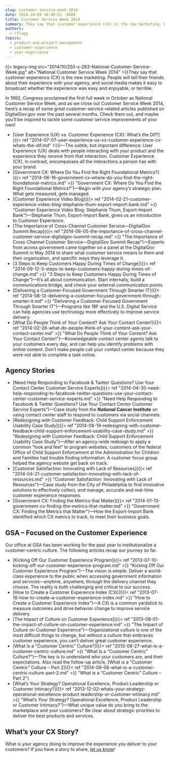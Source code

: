 ```yaml
---
slug: customer-service-week-2014
date: 2014-10-09 10:00:53 -0400
title: Customer Service Week 2014
summary: They say that customer experience (CX) is the new marketing. People will tell their friends about their experience with your agency, and social media makes it easy to broadcast whether the experience was easy and enjoyable, or terrible. In 1992, Congress proclaimed the first full week in
authors:
  - rflagg
topics:
  - product-and-project-management
  - customer-experience
  - user-experience
---
```


{{< legacy-img src="2014/10/250-x-283-National-Customer-Service-Week.jpg" alt="National Customer Service Week 2014" >}}They say that customer experience (CX) is the new marketing. People will tell their friends about their experience with your agency, and social media makes it easy to broadcast whether the experience was easy and enjoyable, or terrible.

In 1992, Congress proclaimed the first full week in October as National Customer Service Week, and as we close out Customer Service Week 2014, here’s a recap of some great customer-service-related articles published on DigitalGov.gov over the past several months. Check them out, and maybe you&#8217;ll be inspired to tackle some customer service improvements of your own!

  * [User Experience (UX) vs. Customer Experience (CX): What’s the Dif?]({{< ref "2014-07-07-user-experience-ux-vs-customer-experience-cx-whats-the-dif.md" >}})—The subtle, but important difference: User Experience (UX) deals with people interacting with your product and the experience they receive from that interaction. Customer Experience (CX), in contrast, encompasses all the interactions a person has with your brand.
  * [Government CX: Where Do You Find the Right Foundational Metrics?]({{< ref "2014-06-16-government-cx-where-do-you-find-the-right-foundational-metrics.md" >}} "Government CX:  Where Do You Find the Right Foundational Metrics?")—Begin with your agency’s strategic plan. What gets measured, gets managed.
  * [Customer Experience Video Blog]({{< ref "2014-02-21-customer-experience-video-blog-stephanie-thum-export-import-bank.md" >}} "Customer Experience Video Blog: Stephanie Thum, Export-Import Bank")—Stephanie Thum, Export-Import Bank, gives us an introduction to Customer Experience.
  * [The Importance of Cross-Channel Customer Service—DigitalGov Summit Recap]({{< ref "2014-06-05-the-importance-of-cross-channel-customer-service-digitalgov-summit-recap.md" >}} "The Importance of Cross-Channel Customer Service—DigitalGov Summit Recap")—Experts from across government came together on a panel at the DigitalGov Summit in May 2014 to share what customer service means to them and their organization, and specific ways they leverage it.
  * [3 Steps to Keep Customers Happy During Times of Change]({{< ref "2014-09-12-3-steps-to-keep-customers-happy-during-times-of-change.md" >}} "3 Steps to Keep Customers Happy During Times of Change")—It’s all about communication. Start internally, build a communications bridge, and check your external communication points.
  * [Delivering a Customer-Focused Government Through Smarter IT]({{< ref "2014-08-12-delivering-a-customer-focused-government-through-smarter-it.md" >}} "Delivering a Customer-Focused Government Through Smarter IT")—Programs like 18F and the U.S. Digital Service can help agencies use technology more effectively to improve service delivery.
  * [What Do People Think of Your Content? Ask Your Contact Center!]({{< ref "2014-02-28-what-do-people-think-of-your-content-ask-your-contact-center.md" >}} "What Do People Think of Your Content? Ask Your Contact Center!")—Knowledgeable contact center agents talk to your customers every day, and can help you identify problems with online content. Don’t make people call your contact center because they were not able to complete a task online.

## Agency Stories

  * [Need Help Responding to Facebook & Twitter Questions? Use Your Contact Center Customer Service Experts]({{< ref "2014-04-30-need-help-responding-to-facebook-twitter-questions-use-your-contact-center-customer-service-experts.md" >}} "Need Help Responding to Facebook & Twitter Questions? Use Your Contact Center Customer Service Experts")—Case study from the **National Cancer Institute** on using contact center staff to respond to customers via social channels.
  * [Redesigning with Customer Feedback: Child Support Enforcement Usability Case Study]({{< ref "2014-08-19-redesigning-with-customer-feedback-child-support-enforcement-usability-case-study.md" >}} "Redesigning with Customer Feedback: Child Support Enforcement Usability Case Study")—After an agency-wide redesign to apply a common “look and feel” to program websites, customers of the federal Office of Child Support Enforcement at the Administration for Children and Families had trouble finding information. A customer focus group helped the agency website get back on track.
  * [Customer Satisfaction: Innovating with Lack of Resources]({{< ref "2014-04-21-customer-satisfaction-innovating-with-lack-of-resources.md" >}} "Customer Satisfaction: Innovating with Lack of Resources")—Case study from the City of Philadelphia to find innovative solutions to effectively collect, and manage, accurate and real-time customer experience responses.
  * [Government CX: Finding the Metrics that Matter]({{< ref "2014-01-13-government-cx-finding-the-metrics-that-matter.md" >}} "Government CX: Finding the Metrics that Matter")—How the Export-Import Bank identified which CX metrics to track, to meet their business goals.

## GSA – Focused on the Customer Experience

Our office at GSA has been working for the past year to institutionalize a customer-centric culture. The following articles recap our journey so far.

  * [Kicking Off Our Customer Experience Program]({{< ref "2013-07-10-kicking-off-our-customer-experience-program.md" >}} "Kicking Off Our Customer Experience Program")—The vision is simple: Deliver a world-class experience to the public when accessing government information and services—anytime, anywhere, through the delivery channel they choose. The reality is both challenging and critical to our success.
  * [How to Create a Customer Experience Index (CXi)]({{< ref "2013-07-18-how-to-create-a-customer-experience-index.md" >}} "How to Create a Customer Experience Index")—A CXi is a common yardstick to measure outcomes and drive behavior change to improve service delivery.
  * [The Impact of Culture on Customer Experience]({{< ref "2013-08-01-the-impact-of-culture-on-customer-experience.md" >}} "The Impact of Culture on Customer Experience")—Organizational culture is one of the most difficult things to change, but without a culture that embraces customer experience, you can’t deliver great customer experience.
  * [What Is a “Customer Centric” Culture?]({{< ref "2013-09-27-what-is-a-customer-centric-culture.md" >}} "What Is a “Customer Centric” Culture?")—The key is to understand who your customers are, and their expectations. Also read the follow-up article, [What is a “Customer Centric” Culture – Part 2]({{< ref "2014-08-06-what-is-a-customer-centric-culture-part-2.md" >}} "What is a “Customer Centric” Culture – Part 2")
  * [What’s Your Strategy? Operational Excellence, Product Leadership or Customer Intimacy?]({{< ref "2013-12-02-whats-your-strategy-operational-excellence-product-leadership-or-customer-intimacy.md" >}} "What’s Your Strategy? Operational Excellence, Product Leadership or Customer Intimacy?")—What unique value do you bring to the marketplace and your customers? Be clear about strategic priorities to deliver the best products and services.

## What’s your CX Story?

What is your agency doing to improve the experience you deliver to your customers? If you have a story to share, [let us know](mailto:digitalgov@gsa.gov)!
